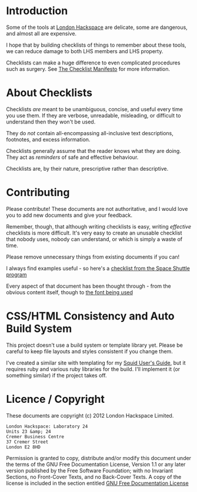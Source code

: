 Introduction
============

Some of the tools at [London Hackspace](http://london.hackspace.org.uk) are delicate, some
are dangerous, and almost all are expensive.

I hope that by building checklists of things to remember about these tools, we can reduce
damage to both LHS members and LHS property.

Checklists can make a huge difference to even complicated procedures such as surgery. See
[The Checklist Manifesto](http://gawande.com/the-checklist-manifesto) for more information.


About Checklists
================

Checklists *are* meant to be unambiguous, concise, and useful every time you use them. If they are
verbose, unreadable, misleading, or difficult to understand then they won't be used.

They do *not* contain all-encompassing all-inclusive text descriptions, footnotes, and excess information.

Checklists generally assume that the reader knows what they are doing. They act as *reminders* of safe
and effective behaviour.

Checklists are, by their nature, prescriptive rather than descriptive.


Contributing
============

Please contribute! These documents are not authoritative, and I would love
you to add new documents and give your feedback.

Remember, though, that although writing checklists is easy,
writing *effective* checklists is more difficult. It's very easy to create an
unusable checklist that nobody uses, nobody can understand, or which is simply
a waste of time.

Please remove unnecessary things from existing documents if you can!

I always find examples useful - so here's a [checklist from the Space Shuttle program](http://www.nasa.gov/centers/johnson/pdf/539922main_EVA_134_F_A.pdf)

Every aspect of that document has been thought through - from the obvious content itself, though to
[the font being used](http://ti.arc.nasa.gov/m/profile/adegani/Flight-Deck_Documentation.pdf)


CSS/HTML Consistency and Auto Build System
==========================================

This project doesn't use a build system or template library yet. Please be careful to keep
file layouts and styles consistent if you change them.

I've created a similar site with templating for my [Squid User's Guide](https://github.com/oskarpearson/squid-users-guide),
but it requires ruby and various ruby libraries for the build. I'll implement it (or something similar)
if the project takes off.

Licence / Copyright
===================

These documents are copyright (c) 2012 London Hackspace Limited.

    London Hackspace: Laboratory 24
    Units 23 &amp; 24
    Cremer Business Centre
    37 Cremer Street
    London E2 8HD

Permission is granted to copy, distribute and/or modify this document under the terms of the GNU Free Documentation License, Version 1.1 or any later version published by the Free Software Foundation; with no Invariant Sections, no Front-Cover Texts, and no Back-Cover Texts. A copy of the license is included in the section entitled [GNU Free Documentation License](http://www.gnu.org/copyleft/fdl.html)
